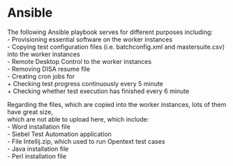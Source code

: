 # Ansible
The following Ansible playbook serves for different purposes including:  
    - Provisioning essential software on the worker instances  
    - Copying test configuration files (i.e. batchconfig.xml and mastersuite.csv) into the worker instances  
    - Remote Desktop Control to the worker instances  
    - Removing DISA resume file  
    - Creating cron jobs for  
        + Checking test progress continuously every 5 minute  
        + Checking whether test execution has finished every 6 minute  
  
Regarding the files, which are copied into the worker instances, lots of them have great size,  
which are not able to upload here, which include:  
    - Word installation file  
    - Siebel Test Automation application  
    - File Intellij.zip, which used to run Opentext test cases  
    - Java installation file  
    - Perl installation file  